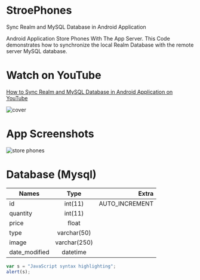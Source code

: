 # StroePhones
Sync Realm and MySQL Database in Android Application

Android Application Store Phones With The App Server.
This Code demonstrates how to synchronize the local Realm Database with the remote server MySQL database.
 
 # Watch on YouTube
 [How to Sync Realm and MySQL Database in Android Application on YouTube](https://youtu.be/CMtVn_73jR8)
 
 ![cover](https://user-images.githubusercontent.com/32569345/40809888-ade9d7e4-6534-11e8-8eca-fd7fd01487c3.png)
 
 # App Screenshots
 
![store phones](https://user-images.githubusercontent.com/32569345/40810256-f7a08602-6535-11e8-8164-fb3b449c00de.gif)

# Database (Mysql)

| Names         | Type          | Extra |
| ------------- |:-------------:| -----:|
| id            | int(11)       | AUTO_INCREMENT       |
| quantity      | int(11)       |                      |
| price         | float         |                      |
| type          | varchar(50)   |                      |
| image         | varchar(250)  |                      |
| date_modified | datetime      |                      |

```javascript
var s = "JavaScript syntax highlighting";
alert(s);
```


